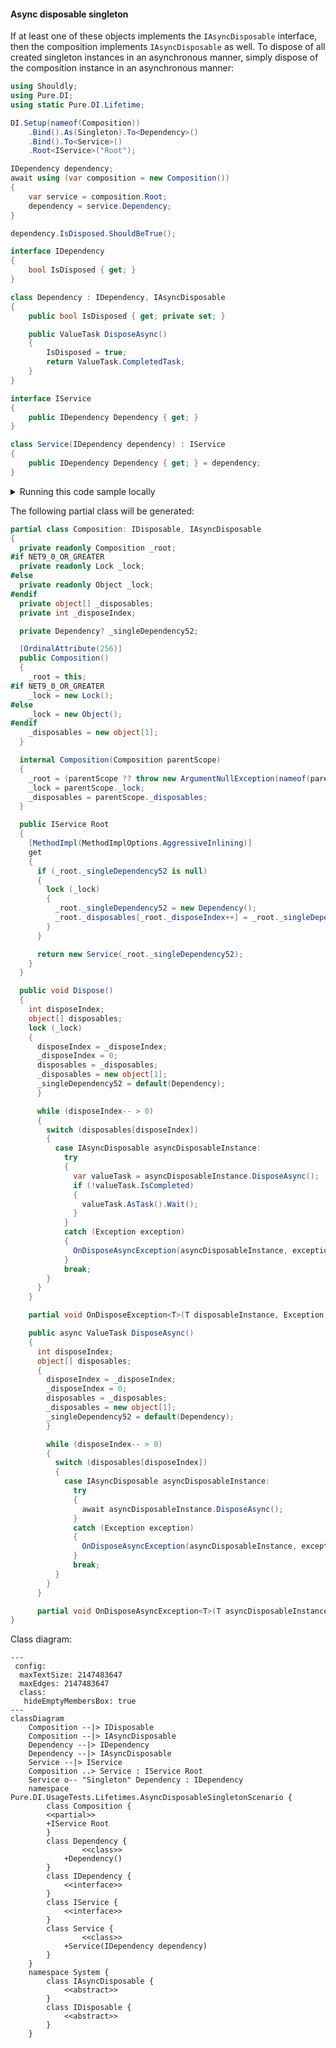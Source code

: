 #### Async disposable singleton

If at least one of these objects implements the `IAsyncDisposable` interface, then the composition implements `IAsyncDisposable` as well. To dispose of all created singleton instances in an asynchronous manner, simply dispose of the composition instance in an asynchronous manner:


```c#
using Shouldly;
using Pure.DI;
using static Pure.DI.Lifetime;

DI.Setup(nameof(Composition))
    .Bind().As(Singleton).To<Dependency>()
    .Bind().To<Service>()
    .Root<IService>("Root");

IDependency dependency;
await using (var composition = new Composition())
{
    var service = composition.Root;
    dependency = service.Dependency;
}

dependency.IsDisposed.ShouldBeTrue();

interface IDependency
{
    bool IsDisposed { get; }
}

class Dependency : IDependency, IAsyncDisposable
{
    public bool IsDisposed { get; private set; }

    public ValueTask DisposeAsync()
    {
        IsDisposed = true;
        return ValueTask.CompletedTask;
    }
}

interface IService
{
    public IDependency Dependency { get; }
}

class Service(IDependency dependency) : IService
{
    public IDependency Dependency { get; } = dependency;
}
```

<details>
<summary>Running this code sample locally</summary>

- Make sure you have the [.NET SDK 9.0](https://dotnet.microsoft.com/en-us/download/dotnet/9.0) or later is installed
```bash
dotnet --list-sdk
```
- Create a net9.0 (or later) console application
```bash
dotnet new console -n Sample
```
- Add references to NuGet packages
  - [Pure.DI](https://www.nuget.org/packages/Pure.DI)
  - [Shouldly](https://www.nuget.org/packages/Shouldly)
```bash
dotnet add package Pure.DI
dotnet add package Shouldly
```
- Copy the example code into the _Program.cs_ file

You are ready to run the example 🚀
```bash
dotnet run
```

</details>

The following partial class will be generated:

```c#
partial class Composition: IDisposable, IAsyncDisposable
{
  private readonly Composition _root;
#if NET9_0_OR_GREATER
  private readonly Lock _lock;
#else
  private readonly Object _lock;
#endif
  private object[] _disposables;
  private int _disposeIndex;

  private Dependency? _singleDependency52;

  [OrdinalAttribute(256)]
  public Composition()
  {
    _root = this;
#if NET9_0_OR_GREATER
    _lock = new Lock();
#else
    _lock = new Object();
#endif
    _disposables = new object[1];
  }

  internal Composition(Composition parentScope)
  {
    _root = (parentScope ?? throw new ArgumentNullException(nameof(parentScope)))._root;
    _lock = parentScope._lock;
    _disposables = parentScope._disposables;
  }

  public IService Root
  {
    [MethodImpl(MethodImplOptions.AggressiveInlining)]
    get
    {
      if (_root._singleDependency52 is null)
      {
        lock (_lock)
        {
          _root._singleDependency52 = new Dependency();
          _root._disposables[_root._disposeIndex++] = _root._singleDependency52;
        }
      }

      return new Service(_root._singleDependency52);
    }
  }

  public void Dispose()
  {
    int disposeIndex;
    object[] disposables;
    lock (_lock)
    {
      disposeIndex = _disposeIndex;
      _disposeIndex = 0;
      disposables = _disposables;
      _disposables = new object[1];
      _singleDependency52 = default(Dependency);
      }

      while (disposeIndex-- > 0)
      {
        switch (disposables[disposeIndex])
        {
          case IAsyncDisposable asyncDisposableInstance:
            try
            {
              var valueTask = asyncDisposableInstance.DisposeAsync();
              if (!valueTask.IsCompleted)
              {
                valueTask.AsTask().Wait();
              }
            }
            catch (Exception exception)
            {
              OnDisposeAsyncException(asyncDisposableInstance, exception);
            }
            break;
        }
      }
    }

    partial void OnDisposeException<T>(T disposableInstance, Exception exception) where T : IDisposable;

    public async ValueTask DisposeAsync()
    {
      int disposeIndex;
      object[] disposables;
      {
        disposeIndex = _disposeIndex;
        _disposeIndex = 0;
        disposables = _disposables;
        _disposables = new object[1];
        _singleDependency52 = default(Dependency);
        }

        while (disposeIndex-- > 0)
        {
          switch (disposables[disposeIndex])
          {
            case IAsyncDisposable asyncDisposableInstance:
              try
              {
                await asyncDisposableInstance.DisposeAsync();
              }
              catch (Exception exception)
              {
                OnDisposeAsyncException(asyncDisposableInstance, exception);
              }
              break;
          }
        }
      }

      partial void OnDisposeAsyncException<T>(T asyncDisposableInstance, Exception exception) where T : IAsyncDisposable;
}
```

Class diagram:

```mermaid
---
 config:
  maxTextSize: 2147483647
  maxEdges: 2147483647
  class:
   hideEmptyMembersBox: true
---
classDiagram
	Composition --|> IDisposable
	Composition --|> IAsyncDisposable
	Dependency --|> IDependency
	Dependency --|> IAsyncDisposable
	Service --|> IService
	Composition ..> Service : IService Root
	Service o-- "Singleton" Dependency : IDependency
	namespace Pure.DI.UsageTests.Lifetimes.AsyncDisposableSingletonScenario {
		class Composition {
		<<partial>>
		+IService Root
		}
		class Dependency {
				<<class>>
			+Dependency()
		}
		class IDependency {
			<<interface>>
		}
		class IService {
			<<interface>>
		}
		class Service {
				<<class>>
			+Service(IDependency dependency)
		}
	}
	namespace System {
		class IAsyncDisposable {
			<<abstract>>
		}
		class IDisposable {
			<<abstract>>
		}
	}
```

